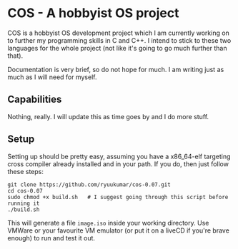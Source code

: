 # COS - A hobbyist OS project

COS is a hobbyist OS development project which I am currently working on to further my programming skills in C and C++. I intend to stick to these two languages for the whole project (not like it's going to go much further than that).

Documentation is very brief, so do not hope for much. I am writing just as much as I will need for myself.

## Capabilities

Nothing, really. I will update this as time goes by and I do more stuff.

## Setup

Setting up should be pretty easy, assuming you have a x86_64-elf targeting cross compiler already installed and in your path. If you do, then just follow these steps:

```
git clone https://github.com/ryuukumar/cos-0.07.git
cd cos-0.07
sudo chmod +x build.sh   # I suggest going through this script before running it
./build.sh
```

This will generate a file `image.iso` inside your working directory. Use VMWare or your favourite VM emulator (or put it on a liveCD if you're brave enough) to run and test it out.